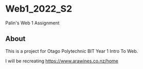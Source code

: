 # Web1_2022_S2

Palin's Web 1 Assignment

## About

This is a project for Otago Polytechnic BIT Year 1 Intro To Web.

I will be recreating <https://www.arawines.co.nz/home>
